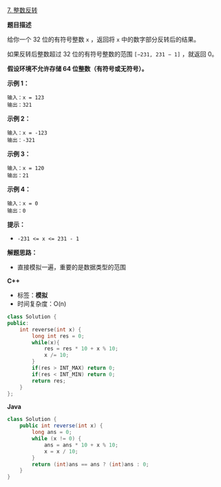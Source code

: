 [7. 整数反转](https://leetcode.cn/problems/reverse-integer/)

**题目描述**

给你一个 32 位的有符号整数 `x` ，返回将 `x` 中的数字部分反转后的结果。

如果反转后整数超过 32 位的有符号整数的范围 `[−231, 231 − 1]` ，就返回 0。

**假设环境不允许存储 64 位整数（有符号或无符号）。**

**示例 1：**

```
输入：x = 123
输出：321
```

**示例 2：**

```
输入：x = -123
输出：-321
```

**示例 3：**

```
输入：x = 120
输出：21
```

**示例 4：**

```
输入：x = 0
输出：0
```

**提示：**

- `-231 <= x <= 231 - 1`

**解题思路：**

+ 直接模拟一遍，重要的是数据类型的范围

**C++**

+ 标签：**模拟**
+ 时间复杂度：O(n)

~~~C++
class Solution {
public:
    int reverse(int x) {
        long int res = 0;
        while(x){
            res = res * 10 + x % 10;
            x /= 10;
        }
        if(res > INT_MAX) return 0;
        if(res < INT_MIN) return 0;
        return res;
    }
};
~~~

**Java**

~~~Java
class Solution {
    public int reverse(int x) {
        long ans = 0;
        while (x != 0) {
            ans = ans * 10 + x % 10;
            x = x / 10;
        }
        return (int)ans == ans ? (int)ans : 0;
    }
}
~~~

